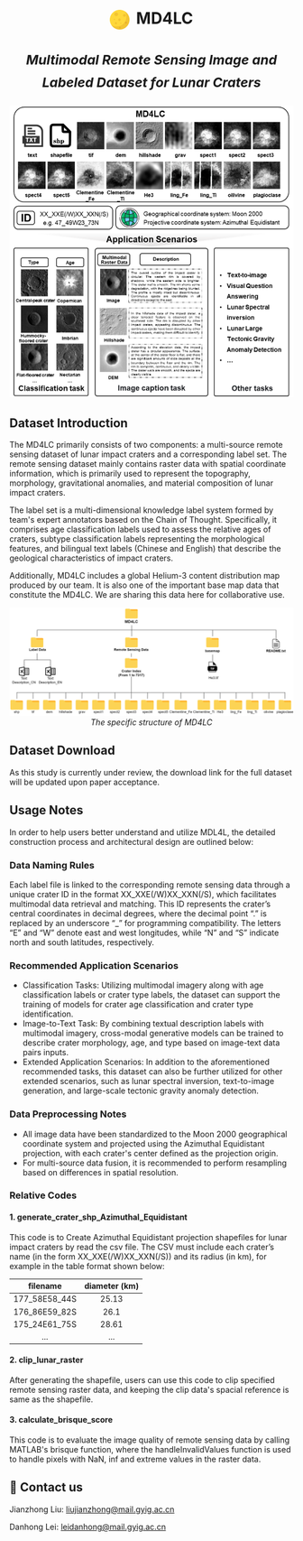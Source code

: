 <h1 align="center">
  <img src="https://github.com/LEIII18/MD4LC/blob/main/moon.png" alt="AstroBench Logo" width="35" style="vertical-align: middle; margin-right: 5px;">
  <strong>MD4LC</strong>

<p align="center">
  <sub><em>Multimodal Remote Sensing Image and Labeled Dataset for Lunar Craters</em></sub>
</p>

</h1>

<p align="center">
  <img src="https://github.com/LEIII18/MD4LC/blob/main/Illustration%20of%20the%20MD4LC.png" width="600">
</p>

## Dataset Introduction
The MD4LC primarily consists of two components: a multi-source remote sensing dataset of lunar impact craters and a corresponding label set. The remote sensing dataset mainly contains raster data with spatial coordinate information, which is primarily used to represent the topography, morphology, gravitational anomalies, and material composition of lunar impact craters.

The label set is a multi-dimensional knowledge label system formed by team's expert annotators based on the Chain of Thought. Specifically, it comprises age classification labels used to assess the relative ages of craters, subtype classification labels representing the morphological features, and bilingual text labels (Chinese and English) that describe the geological characteristics of impact craters.

Additionally, MD4LC includes a global Helium-3 content distribution map produced by our team. It is also one of the important base map data that constitute the MD4LC. We are sharing this data here for collaborative use.

<p align="center">
  <img src="https://github.com/LEIII18/MD4LC/blob/main/The%20specific%20structure%20of%20the%20MD4LC.png" width="600">
  <br>
  <em>The specific structure of MD4LC</em>
</p>

## Dataset Download
As this study is currently under review, the download link for the full dataset will be updated upon paper acceptance.

## Usage Notes
In order to help users better understand and utilize MDL4L, the detailed construction process and architectural design are outlined below:

### Data Naming Rules
Each label file is linked to the corresponding remote sensing data through a unique crater ID in the format XX_XXE(/W)XX_XXN(/S), which facilitates multimodal data retrieval and matching. This ID represents the crater’s central coordinates in decimal degrees, where the decimal point “.” is replaced by an underscore “_” for programming compatibility. The letters “E” and “W” denote east and west longitudes, while “N” and “S” indicate north and south latitudes, respectively.

### Recommended Application Scenarios
- Classification Tasks: Utilizing multimodal imagery along with age classification labels or crater type labels, the dataset can support the training of models for crater age classification and crater type identification.
- Image-to-Text Task: By combining textual description labels with multimodal imagery, cross-modal generative models can be trained to describe crater morphology, age, and type based on image-text data pairs inputs.
- Extended Application Scenarios: In addition to the aforementioned recommended tasks, this dataset can also be further utilized for other extended scenarios, such as lunar spectral inversion, text-to-image generation, and large-scale tectonic gravity anomaly detection.

### Data Preprocessing Notes
- All image data have been standardized to the Moon 2000 geographical coordinate system and projected using the Azimuthal Equidistant projection, with each crater's center defined as the projection origin.
- For multi-source data fusion, it is recommended to perform resampling based on differences in spatial resolution.

### Relative Codes
#### 1. generate_crater_shp_Azimuthal_Equidistant
This code is to Create Azimuthal Equidistant projection shapefiles for lunar impact craters by read the csv file. The CSV must include each crater’s name (in the form XX_XXE(/W)XX_XXN(/S)) and its radius (in km), for example in the table format shown below:
<table align="center">
  <thead>
    <tr>
      <th align="center">filename</th>
      <th align="center">diameter (km)</th>
    </tr>
  </thead>
  <tbody>
    <tr>
      <td align="center">177_58E58_44S</td>
      <td align="center">25.13</td>
    </tr>
    <tr>
      <td align="center">176_86E59_82S</td>
      <td align="center">26.1</td>
    </tr>
    <tr>
      <td align="center">175_24E61_75S</td>
      <td align="center">28.61</td>
    </tr>
     <td align="center">...</td>
     <td align="center">...</td>
  </tbody>
</table>

#### 2. clip_lunar_raster
After generating the shapefile, users can use this code to clip specified remote sensing raster data, and keeping the clip data's spacial reference is same as the shapefile.

#### 3. calculate_brisque_score
This code is to evaluate the image quality of remote sensing data by calling MATLAB's brisque function, where the handleInvalidValues function is used to handle pixels with NaN, inf and extreme values in the raster data.

## 📧 Contact us
Jianzhong Liu: liujianzhong@mail.gyig.ac.cn

Danhong Lei: leidanhong@mail.gyig.ac.cn
